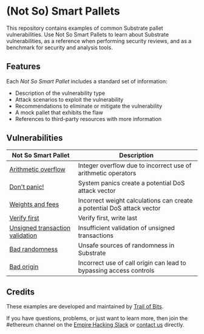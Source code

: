 # (Not So) Smart Pallets

This repository contains examples of common Substrate pallet vulnerabilities. Use Not So Smart Pallets to learn about Substrate vulnerabilities, as a reference when performing security reviews, and as a benchmark for security and analysis tools.

## Features

Each _Not So Smart Pallet_ includes a standard set of information:

- Description of the vulnerability type
- Attack scenarios to exploit the vulnerability
- Recommendations to eliminate or mitigate the vulnerability
- A mock pallet that exhibits the flaw
- References to third-party resources with more information

## Vulnerabilities

| Not So Smart Pallet                                  | Description                                                            |
| ---------------------------------------------------- | ---------------------------------------------------------------------- |
| [Arithmetic overflow](arithmetic_overflow)           | Integer overflow due to incorrect use of arithmetic operators          |
| [Don't panic!](dont_panic)                           | System panics create a potential DoS attack vector                     |
| [Weights and fees](weights_and_fees)                 | Incorrect weight calculations can create a potential DoS attack vector |
| [Verify first](verify_first)                         | Verify first, write last                                               |
| [Unsigned transaction validation](validate_unsigned) | Insufficient validation of unsigned transactions                       |
| [Bad randomness](randomness)                         | Unsafe sources of randomness in Substrate                              |
| [Bad origin](origins)                                | Incorrect use of call origin can lead to bypassing access controls     |

## Credits

These examples are developed and maintained by [Trail of Bits](https://www.trailofbits.com/).

If you have questions, problems, or just want to learn more, then join the #ethereum channel on the [Empire Hacking Slack](https://slack.empirehacking.nyc/) or [contact us](https://www.trailofbits.com/contact/) directly.
